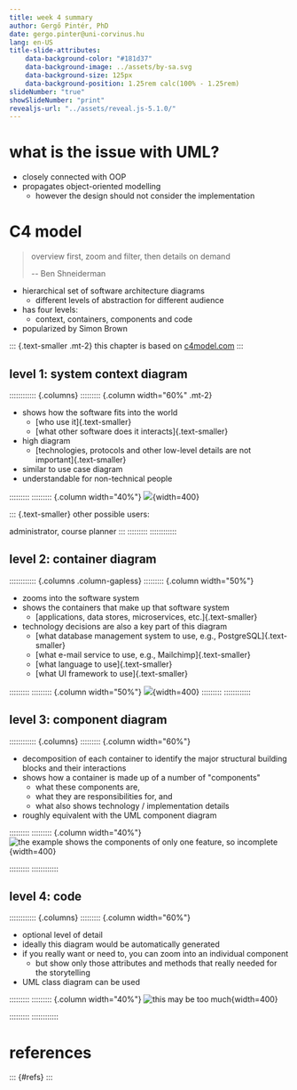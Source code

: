 ```yaml
---
title: week 4 summary 
author: Gergő Pintér, PhD
date: gergo.pinter@uni-corvinus.hu
lang: en-US
title-slide-attributes:
    data-background-color: "#181d37"
    data-background-image: ../assets/by-sa.svg
    data-background-size: 125px
    data-background-position: 1.25rem calc(100% - 1.25rem)
slideNumber: "true"
showSlideNumber: "print"
revealjs-url: "../assets/reveal.js-5.1.0/"
---
```


# what is the issue with UML?

- closely connected with OOP
- propagates object-oriented modelling
    - however the design should not consider the implementation

    
# C4 model

> overview first, zoom and filter, then details on demand
>
> -- Ben Shneiderman

- hierarchical set of software architecture diagrams
    - different levels of abstraction for different audience
- has four levels:
    - context, containers, components and code
- popularized by Simon Brown

::: {.text-smaller .mt-2}
this chapter is based on [c4model.com](https://c4model.com/)
:::


## level 1: system context diagram

:::::::::::: {.columns}
::::::::: {.column width="60%" .mt-2}
- shows how the software fits into the world
  - [who use it]{.text-smaller}
  - [what other software does it interacts]{.text-smaller}
- high diagram
  - [technologies, protocols and other low-level details are not important]{.text-smaller}
- similar to use case diagram
- understandable for non-technical people

:::::::::
::::::::: {.column width="40%"}
![](figures/user_statistics/c4_system_context.drawio.svg){width=400}

::: {.text-smaller}
other possible users:

administrator, course planner
:::
:::::::::
::::::::::::


## level 2: container diagram

:::::::::::: {.columns .column-gapless}
::::::::: {.column width="50%"}
- zooms into the software system
- shows the containers that make up that software system
  - [applications, data stores, microservices, etc.]{.text-smaller}
- technology decisions are also a key part of this diagram
  - [what database management system to use, e.g., PostgreSQL]{.text-smaller}
  - [what e-mail service to use, e.g., Mailchimp]{.text-smaller}
  - [what language to use]{.text-smaller}
  - [what UI framework to use]{.text-smaller}

:::::::::
::::::::: {.column width="50%"}
![](figures/user_statistics/c4_contianer.drawio.svg){width=400}
:::::::::
::::::::::::


## level 3: component diagram

:::::::::::: {.columns}
::::::::: {.column width="60%"}
- decomposition of each container to identify the major structural building blocks and their interactions
- shows how a container is made up of a number of "components" 
  - what these components are, 
  - what they are responsibilities for, and
  - what also shows technology / implementation details
- roughly equivalent with the UML component diagram

:::::::::
::::::::: {.column width="40%"}
![the example shows the components of only one feature, so incomplete](figures/user_statistics/c4_component.excalidraw.svg){width=400}

:::::::::
::::::::::::


## level 4: code

:::::::::::: {.columns}
::::::::: {.column width="60%"}
- optional level of detail 
- ideally this diagram would be automatically generated
- if you really want or need to, you can zoom into an individual component
  - but show only those attributes and methods that really needed for the storytelling
- UML class diagram can be used

:::::::::
::::::::: {.column width="40%"}
![this may be too much](figures/user_statistics/class_3.svg){width=400}

:::::::::
::::::::::::


# references

::: {#refs}
:::
